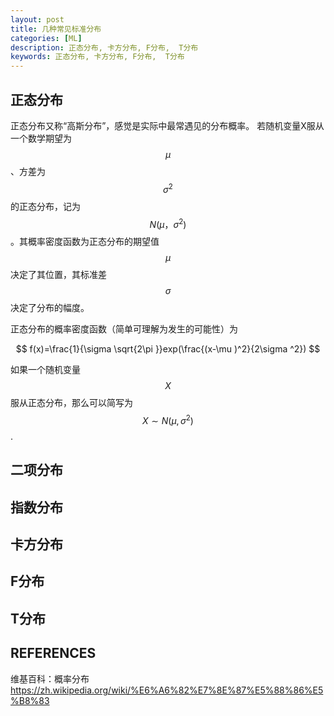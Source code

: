 ```yaml
---
layout: post
title: 几种常见标准分布
categories: [ML]
description: 正态分布, 卡方分布, F分布,  T分布
keywords: 正态分布, 卡方分布, F分布,  T分布
---
```


## 正态分布
正态分布又称“高斯分布”，感觉是实际中最常遇见的分布概率。
若随机变量X服从一个数学期望为$$μ$$、方差为$$σ^2$$的正态分布，记为$$N(μ，σ^2)$$。其概率密度函数为正态分布的期望值$$μ$$决定了其位置，其标准差$$σ$$决定了分布的幅度。

正态分布的概率密度函数（简单可理解为发生的可能性）为

$$
f(x)=\frac{1}{\sigma \sqrt{2\pi }}exp(\frac{(x-\mu )^2}{2\sigma ^2})
$$

如果一个随机变量 $$X$$服从正态分布，那么可以简写为$$X\sim N(\mu ,\sigma ^2)$$ . 
## 二项分布
## 指数分布
## 卡方分布
## F分布
## T分布
## REFERENCES
维基百科：概率分布
https://zh.wikipedia.org/wiki/%E6%A6%82%E7%8E%87%E5%88%86%E5%B8%83
